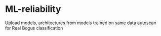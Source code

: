 # ML-reliability
Upload models, architectures from models trained on same data autoscan for Real Bogus classification
